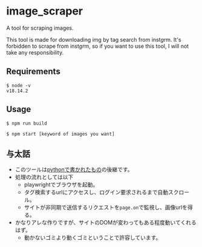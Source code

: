 # image_scraper

A tool for scraping images.

This tool is made for downloading img by tag search from inst*gr*m.
It's forbidden to scrape from inst*gr*m, so if you want to use this tool,
I will not take any responsibility.

## Requirements

```shell
$ node -v
v18.14.2
```

## Usage

```shell
$ npm run build

$ npm start [keyword of images you want]
```

## 与太話

- このツールは[pythonで書かれたもの](https://github.com/yasuaki640/scraping_images)の後継です。
- 処理の流れとしては以下
  - playwrightでブラウザを起動。
  - タグ検索するurlにアクセスし、ログイン要求されるまで自動スクロール。
  - サイトが非同期で送信するリクエストを`page.on`で監視し、画像urlを得る。
- かなりアレな作りですが、サイトのDOMが変わってもある程度動いてくれるはず。
  - 動かないゴミより動くゴミということで許容しています。
